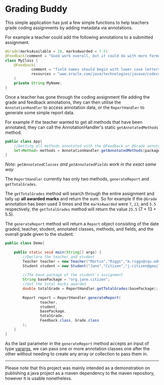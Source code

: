 # Grading Buddy

This simple application has just a few simple functions to help teachers grade coding assignments by adding metadata via annotations.

For example a teacher could add the following annotations to a submitted assignment.
```java
@Grade(marksAvailable = 10, marksAwarded = 7.5)
@Feedback(comment = "Good work overall, but it could do with more formatting")
class MyClass {
    @Feedback(
            comment = "field names should begin with lower case letters",
            resources = "www.oracle.com/java/technologies/javase/codeconventions-namingconventions.html"
    )
    private String MyName;
}
```
Once a teacher has gone through the coding assignment file adding the grade and feedback annotations, they can then utilise the `AnnotationHandler` to access annotation data, or the `ReportHandler` to generate some simple report data.

For example if the teacher wanted to get all methods that have been annotated, they can call the AnnotationHandler's static `getAnnotatedMethods` method. 
```java
public class App{
    //Getting all methods annotated with the @Feedback or @Grade annotations
    Set<Method> methods = AnnotationHandler.getAnnotatedMethods(packageName, Feedback.class, Grade.class);
}
```
*Note: `getAnnotatedClasses` and `getAnnotatedFields` work in the exact same way*

The `ReportHandler` currently has only two methods, `generateReport`  and `getTotalGrades`.

The `getTotalGrades` method will search through the entire assignment and tally up **all awarded marks** and return the sum.
So for example if the `@Grade` annotation has been used 3 times and the `marksAwarded` were `7`, `13`, and `5.5` respectively, the `getTotalGrades` method will return the value `25.5` (7 + 13 + 5.5).

The `generateReport` method will return a `Report` object consisting of the date graded, teacher, student, annotated classes, methods, and fields, and the overall grade given to the student. 
```java
public class Demo{
    
    public static void main(String[] args) {
        //Declare the teacher and student
        Teacher teacher = new Teacher("Martin","Riggs","m.riggs@cqu.edu.au");
        Student student = new Student("Jane","Citizen","j.citizen@gmail.com");
        
        //The base package of the student's assignment
        String basePackage = "org.jane.citizen";
        //Get the total marks awarded
        double totalGrade = ReportHandler.getTotalGrades(basePackage);
        
        Report report = ReportHandler.generateReport(
                teacher,
                student,
                basePackage,
                totalGrade,
                Feedback.class, Grade.class
        );
    }
}
```
As the last parameter in the `generateReport` method accepts an input of type [varargs](https://docs.oracle.com/javase/8/docs/technotes/guides/language/varargs.html), we can pass one or more annotation classes one after the other without needing to create any array or collection to pass them in.

___
Please note that this project was mainly intended as a demonstration on publishing a java project as a maven dependency to the maven repository, however it is usable nonetheless.
